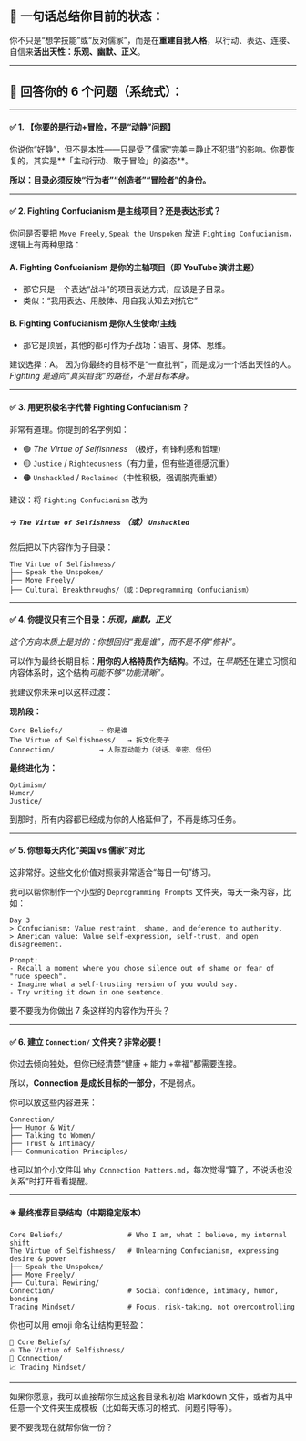 ## 🧭 一句话总结你目前的状态：

你不只是“想学技能”或“反对儒家”，而是在**重建自我人格**，以行动、表达、连接、自信来**活出天性：乐观、幽默、正义**。

------

## 🧠 回答你的 6 个问题（系统式）：

------

#### ✅ 1. 【你要的是行动+冒险，不是“动静”问题】

你说你“好静”，但不是本性——只是受了儒家“完美＝静止不犯错”的影响。你要恢复的，其实是**「主动行动、敢于冒险」的姿态**。

**所以：目录必须反映“行为者”“创造者”“冒险者”的身份。**

------

#### ✅ 2. Fighting Confucianism 是主线项目？还是表达形式？

你问是否要把 `Move Freely`, `Speak the Unspoken` 放进 `Fighting Confucianism`，逻辑上有两种思路：

#### A. Fighting Confucianism 是你的主轴项目（即 YouTube 演讲主题）

- 那它只是一个表达“战斗”的项目表达方式，应该是子目录。
- 类似：“我用表达、用肢体、用自我认知去对抗它”

#### B. Fighting Confucianism 是你人生使命/主线

- 那它是顶层，其他的都可作为子战场：语言、身体、思维。

建议选择：A。
 因为你最终的目标不是“一直批判”，而是成为一个活出天性的人。*Fighting 是通向“真实自我”的路径，不是目标本身。*

------

#### ✅ 3. 用更积极名字代替 Fighting Confucianism？

非常有道理。你提到的名字例如：

- 🟢 *The Virtue of Selfishness* （极好，有锋利感和哲理）
- 🟡 `Justice` / `Righteousness`（有力量，但有些道德感沉重）
- 🟠 `Unshackled` / `Reclaimed`（中性积极，强调脱壳重塑）

建议：将 `Fighting Confucianism` 改为

##### → `The Virtue of Selfishness` （或） `Unshackled`

然后把以下内容作为子目录：

```
The Virtue of Selfishness/
├── Speak the Unspoken/
├── Move Freely/
├── Cultural Breakthroughs/（或：Deprogramming Confucianism）
```

------

#### ✅ 4. 你提议只有三个目录：*乐观，幽默，正义*

*这个方向本质上是对的：你想回归“我是谁”，而不是不停“修补”。*

可以作为最终长期目标：**用你的人格特质作为结构**。不过，在*早期*还在建立习惯和内容体系时，这个结构*可能不够“功能清晰”。*

我建议你未来可以这样过渡：

**现阶段：**

```
Core Beliefs/         → 你是谁
The Virtue of Selfishness/   → 拆文化壳子
Connection/           → 人际互动能力（说话、亲密、信任）
```

**最终进化为：**

```
Optimism/
Humor/
Justice/
```

到那时，所有内容都已经成为你的人格延伸了，不再是练习任务。

------

#### ✅ 5. 你想每天内化“美国 vs 儒家”对比

这非常好。这些文化价值对照表非常适合“每日一句”练习。

我可以帮你制作一个小型的 `Deprogramming Prompts` 文件夹，每天一条内容，比如：

```
Day 3
> Confucianism: Value restraint, shame, and deference to authority.
> American value: Value self-expression, self-trust, and open disagreement.

Prompt:
- Recall a moment where you chose silence out of shame or fear of "rude speech".
- Imagine what a self-trusting version of you would say.
- Try writing it down in one sentence.
```

要不要我为你做出 7 条这样的内容作为开头？

------

#### ✅ 6. 建立 `Connection/` 文件夹？非常必要！

你过去倾向独处，但你已经清楚“健康 + 能力 +幸福”都需要连接。

所以，**Connection 是成长目标的一部分**，不是弱点。

你可以放这些内容进来：

```
Connection/
├── Humor & Wit/
├── Talking to Women/
├── Trust & Intimacy/
├── Communication Principles/
```

也可以加个小文件叫 `Why Connection Matters.md`，每次觉得“算了，不说话也没关系”时打开看看提醒。

------

#### ✳️ 最终推荐目录结构（中期稳定版本）

```
Core Beliefs/                # Who I am, what I believe, my internal shift
The Virtue of Selfishness/   # Unlearning Confucianism, expressing desire & power
├── Speak the Unspoken/
├── Move Freely/
├── Cultural Rewiring/
Connection/                  # Social confidence, intimacy, humor, bonding
Trading Mindset/             # Focus, risk-taking, not overcontrolling
```

你也可以用 emoji 命名让结构更轻盈：

```
🌱 Core Beliefs/
🔥 The Virtue of Selfishness/
💬 Connection/
📈 Trading Mindset/
```

------

如果你愿意，我可以直接帮你生成这套目录和初始 Markdown 文件，或者为其中任意一个文件夹生成模板（比如每天练习的格式、问题引导等）。

要不要我现在就帮你做一份？